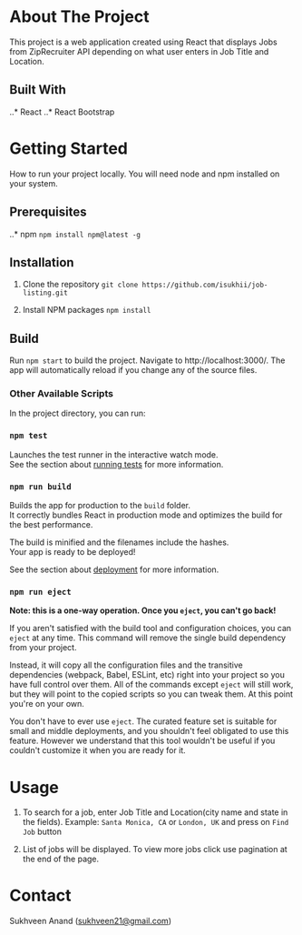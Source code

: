 # About The Project

This project is a web application created using React that displays Jobs from ZipRecruiter API depending on what user enters in Job Title and Location.

## Built With
..* React
..* React Bootstrap

# Getting Started

How to run your project locally.
You will need node and npm installed on your system.

## Prerequisites
..* npm 
`npm install npm@latest -g`

## Installation

1. Clone the repository
    `git clone https://github.com/isukhii/job-listing.git`

2. Install NPM packages
    `npm install`

## Build 
Run `npm start` to build the project. Navigate to http://localhost:3000/. The app will automatically reload if you change any of the source files.

### Other Available Scripts
In the project directory, you can run:

### `npm test`

Launches the test runner in the interactive watch mode.\
See the section about [running tests](https://facebook.github.io/create-react-app/docs/running-tests) for more information.

### `npm run build`

Builds the app for production to the `build` folder.\
It correctly bundles React in production mode and optimizes the build for the best performance.

The build is minified and the filenames include the hashes.\
Your app is ready to be deployed!

See the section about [deployment](https://facebook.github.io/create-react-app/docs/deployment) for more information.

### `npm run eject`

**Note: this is a one-way operation. Once you `eject`, you can't go back!**

If you aren't satisfied with the build tool and configuration choices, you can `eject` at any time. This command will remove the single build dependency from your project.

Instead, it will copy all the configuration files and the transitive dependencies (webpack, Babel, ESLint, etc) right into your project so you have full control over them. All of the commands except `eject` will still work, but they will point to the copied scripts so you can tweak them. At this point you're on your own.

You don't have to ever use `eject`. The curated feature set is suitable for small and middle deployments, and you shouldn't feel obligated to use this feature. However we understand that this tool wouldn't be useful if you couldn't customize it when you are ready for it.


# Usage

1. To search for a job, enter Job Title and Location(city name and state in the fields). Example: `Santa Monica, CA` or `London, UK` and press on `Find Job` button

2. List of jobs will be displayed. To view more jobs click use pagination at the end of the page.

# Contact
Sukhveen Anand (sukhveen21@gmail.com)